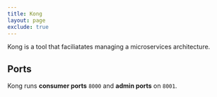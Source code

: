 ```yaml
---
title: Kong
layout: page
exclude: true
---
```


Kong is a tool that faciliatates managing a microservices architecture.

## Ports

Kong runs **consumer ports** `8000` and **admin ports** on `8001`.
<!--stackedit_data:
eyJoaXN0b3J5IjpbLTEyNDEyNjk4NDAsLTUyOTgwMTgxMV19
-->